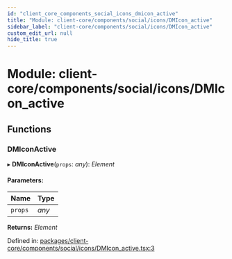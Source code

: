 ```yaml
---
id: "client_core_components_social_icons_dmicon_active"
title: "Module: client-core/components/social/icons/DMIcon_active"
sidebar_label: "client-core/components/social/icons/DMIcon_active"
custom_edit_url: null
hide_title: true
---
```


# Module: client-core/components/social/icons/DMIcon\_active

## Functions

### DMIconActive

▸ **DMIconActive**(`props`: *any*): *Element*

#### Parameters:

Name | Type |
:------ | :------ |
`props` | *any* |

**Returns:** *Element*

Defined in: [packages/client-core/components/social/icons/DMIcon_active.tsx:3](https://github.com/xr3ngine/xr3ngine/blob/5a0f83ed8/packages/client-core/components/social/icons/DMIcon_active.tsx#L3)
